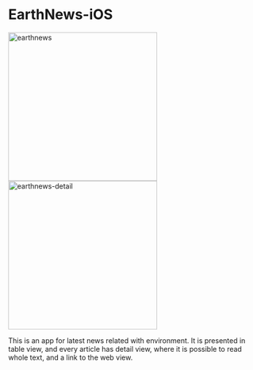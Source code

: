 # EarthNews-iOS

<img width="300" alt="earthnews" src="https://user-images.githubusercontent.com/103490410/221242665-ecf0881f-6491-4ac7-8793-0951ae44c00c.png"><img width="300" alt="earthnews-detail" src="https://user-images.githubusercontent.com/103490410/221242704-3f6edab6-e583-465a-a54c-6aceae1a0f8d.png">


This is an app for latest news related with environment. It is presented in table view, and every article has detail view, where it is possible to read whole text, and a link to the web view.


